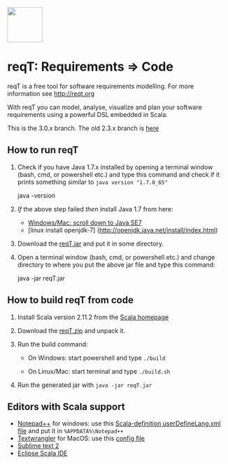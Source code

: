 <img src="http://reqt.org/reqT.jpg" width="80"> 

reqT: Requirements => Code
==========================
reqT is a free tool for software requirements modelling. For more information see http://reqt.org 

With reqT you can model, analyse, visualize and plan your software requirements using a powerful DSL embedded in Scala.

This is the 3.0.x branch. The old 2.3.x branch is [here](https://github.com/reqT/reqT/tree/2.3.x)

How to run reqT
---------------

1. Check if you have Java 1.7.x installed by opening a terminal window (bash, cmd, or powershell etc.) and type this command and check if it prints something similar to `java version "1.7.0_65"`

    java -version 

2. *If* the above step failed *then* install Java 1.7 from here: 
    * [Windows/Mac: scroll down to Java SE7](http://www.oracle.com/technetwork/java/javase/downloads) 
    * [linux install openjdk-7] (http://openjdk.java.net/install/index.html) 

3. Download the [reqT.jar](http://reqT.org/reqT.jar) and put it in some directory. 
 
4. Open a terminal window (bash, cmd, or powershell etc.) and change directory to where you put the above jar file and type this command: 
    
    java -jar reqT.jar

 
How to build reqT from code
---------------------------

1. Install Scala version 2.11.2 from the [Scala homepage](http://scala-lang.org/download/2.11.2.html)

2. Download the [reqT.zip](https://github.com/reqT/reqT/archive/3.0.x.zip) and unpack it.

3. Run the build command:

    * On Windows: start powershell and type `./build`

    * On Linux/Mac: start terminal and type  `./build.sh`     
    
4. Run the generated jar with `java -jar reqT.jar`

Editors with Scala support
--------------------------
* [Notepad++](http://notepad-plus-plus.org/) for windows: use this [Scala-definition userDefineLang.xml file](http://www.reqt.org/download/userDefineLang.xml) and put it in `%APPDATA%\Notepad++`
* [Textwrangler](http://www.barebones.com/products/textwrangler/) for MacOS: use this [config file](https://github.com/scala/scala-dist/tree/master/tool-support/src/textwrangler) 
* [Sublime text 2](http://www.sublimetext.com/2)
* [Eclipse Scala IDE](http://scala-ide.org/)